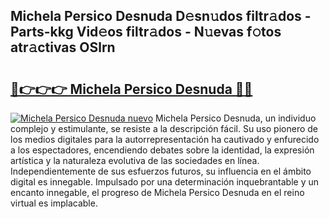 ## Michela Persico Desnuda D𝚎sn𝚞dos filtr𝚊dos - Parts-kkg Vid𝚎os filtr𝚊dos - N𝚞evas f𝚘tos atr𝚊ctivas OSlrn

# <h2><a href="http://mb4lf7b.tromn.icu/?c=Michela+Persico+Desnuda">🔗👉👉👉 Michela Persico Desnuda 🔗🔗</a></h2>

[![Michela Persico Desnuda nuevo](https://i.imgur.com/pEAQMta.gif)](http://mb4lf7b.tromn.icu/?c=Michela+Persico+Desnuda)
Michela Persico Desnuda, un individuo complejo y estimulante, se resiste a la descripción fácil. Su uso pionero de los medios digitales para la autorrepresentación ha cautivado y enfurecido a los espectadores, encendiendo debates sobre la identidad, la expresión artística y la naturaleza evolutiva de las sociedades en línea. Independientemente de sus esfuerzos futuros, su influencia en el ámbito digital es innegable. Impulsado por una determinación inquebrantable y un encanto innegable, el progreso de Michela Persico Desnuda en el reino virtual es implacable.
